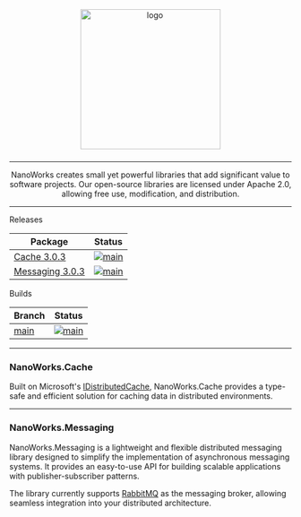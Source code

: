 <center>

<img src="https://avatars.githubusercontent.com/u/172126989?s=400&u=930ba2bd7e78a6be9c4bd504d656f29453d74a80&v=4" alt="logo" style="width: 250px; margin-bottom: 8px;" />

---

NanoWorks creates small yet powerful libraries that add significant value to software projects. Our open-source libraries are licensed under Apache 2.0, allowing free use, modification, and distribution.

---

</center>

Releases

| Package          | Status                                                                                                
|------------------|:----------------------------------------------------------------------------------------------------------------------------------------------------------------------------------------------------------------------------------------------------------------------------------:|
| [Cache 3.0.3](https://www.nuget.org/profiles/sspaniel_nanoworks-project.org)        | [![main](https://github.com/NanoWorks-Project/NanoWorks/actions/workflows/cache_release.yml/badge.svg?branch=main)](https://github.com/NanoWorks-Project/NanoWorks/actions/workflows/cache_release.yml)         |
| [Messaging 3.0.3](https://www.nuget.org/profiles/sspaniel_nanoworks-project.org)    | [![main](https://github.com/NanoWorks-Project/NanoWorks/actions/workflows/messaging_release.yml/badge.svg?branch=main)](https://github.com/NanoWorks-Project/NanoWorks/actions/workflows/messaging_release.yml) |

Builds

| Branch           | Status                                                                                                
|------------------|:------------------------------------------------------------------------------------------------------------------------------------------------------------------------------------------------------------------:|
| [main](https://github.com/NanoWorks-Project/NanoWorks/tree/main)     |    [![main](https://github.com/NanoWorks-Project/NanoWorks/actions/workflows/build.yml/badge.svg?branch=main)](https://github.com/NanoWorks-Project/NanoWorks/actions/workflows/build.yml)          |

---

### NanoWorks.Cache

Built on Microsoft's [IDistributedCache](https://learn.microsoft.com/en-us/dotnet/api/microsoft.extensions.caching.distributed.idistributedcache?view=net-8.0), NanoWorks.Cache provides a type-safe and efficient solution for caching data in distributed environments.

---

### NanoWorks.Messaging

NanoWorks.Messaging is a lightweight and flexible distributed messaging library designed to simplify the implementation of asynchronous messaging systems. It provides an easy-to-use API for building scalable applications with publisher-subscriber patterns.


The library currently supports [RabbitMQ](https://www.rabbitmq.com/) as the messaging broker, allowing seamless integration into your distributed architecture.